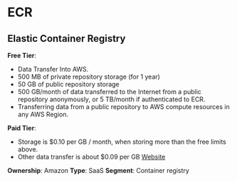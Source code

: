 # ECR

## Elastic Container Registry

**Free Tier**:

- Data Transfer Into AWS. 
- 500 MB of private repository storage (for 1 year)
- 50 GB of public repository storage
- 500 GB/month of data transferred to the Internet from a public repository anonymously, or 5 TB/month if authenticated to ECR.
- Transferring data from a public repository to AWS compute resources in any AWS Region.

**Paid Tier**:

- Storage is $0.10 per GB / month, when storing more than the free limits above.
- Other data transfer is about $0.09 per GB
[Website](https://aws.amazon.com/ecr/)

**Ownership**: Amazon
**Type**: SaaS
**Segment**: Container registry
